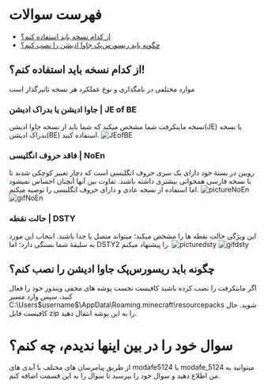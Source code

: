 # فهرست سوالات
- [از کدام نسخه باید استفاده کنم؟](https://github.com/modafe5124/Rooyin-in-minecraft/edit/main/Guide.md#%D8%A7%D8%B2-%DA%A9%D8%AF%D8%A7%D9%85-%D9%86%D8%B3%D8%AE%D9%87-%D8%A8%D8%A7%DB%8C%D8%AF-%D8%A7%D8%B3%D8%AA%D9%81%D8%A7%D8%AF%D9%87-%DA%A9%D9%86%D9%85)
- [چگونه باید ریسورس‌پک جاوا ادیشن را نصب کنم؟](https://github.com/modafe5124/Rooyin-in-minecraft/edit/main/Guide.md#%DA%86%DA%AF%D9%88%D9%86%D9%87-%D8%A8%D8%A7%DB%8C%D8%AF-%D8%B1%DB%8C%D8%B3%D9%88%D8%B1%D8%B3%D9%BE%DA%A9-%D8%AC%D8%A7%D9%88%D8%A7-%D8%A7%D8%AF%DB%8C%D8%B4%D9%86-%D8%B1%D8%A7-%D9%86%D8%B5%D8%A8-%DA%A9%D9%86%D9%85)


## از کدام نسخه باید استفاده کنم؟!
موارد مختلفی در نامگذاری و نوع عملکرد هر نسخه تاثیرگذار است
### جاوا ادیشن یا بدراک ادیشن | JE of BE
نسخه ماینکرفت شما مشخص میکند که شما باید از نسخه جاوا ادیشن(JE) یا نسخه بدراک ادیشن(BE) استفاده کنید.
![JEofBE](https://github.com/modafe5124/Rooyin-in-minecraft/assets/100155793/12d6e77e-63ce-4004-ba86-d441e2025c36)
### فاقد حروف انگلیسی | NoEn
رویین در بستۀ خود دارای یک سری حروف انگلیسی است که دچار تغییر کوچکی شدند تا با نسخه فارسی همخوانی بیشتری داشته باشند. تفاوت بین آنها آنچنان احساس نمیشود اما استفاده از نسخه عادی و دارای حروف انگلیسی را توصیه میکنم.
![pictureNoEn](https://github.com/modafe5124/Rooyin-in-minecraft/assets/100155793/ddaaed3a-b2e1-4a4c-9c71-cf3297d5effb)
![gifNoEn](https://github.com/modafe5124/Rooyin-in-minecraft/assets/100155793/833b5cb5-8e0e-4f28-b4fb-a21725b321de)
### حالت نقطه | DSTY
این ویژگی حالت نقطه ها را مشخص میکند؛ میتواند متصل یا جدا باشند. انتخاب این مورد به سلیقۀ شما بستگی دارد؛ اما DSTY2 را پیشنهاد میکنم.
![picturedsty](https://github.com/modafe5124/Rooyin-in-minecraft/assets/100155793/36f408a0-f29d-4397-b1c3-197430617ef9)
![gifdsty](https://github.com/modafe5124/Rooyin-in-minecraft/assets/100155793/dbde8ca0-2502-4b1f-a44c-b4d691ceae64)
## چگونه باید ریسورس‌پک جاوا ادیشن را نصب کنم؟
اگر ماینکرفت را نصب کرده باشید کافیست نخست پوشه های مخفی ویندوز خود را فعال کنید، سپس وارد مسیر C:\Users\$username$\AppData\Roaming\.minecraft\resourcepacks شوید. حال کافیست فایل zip را به این پوشه انتقال دهید.

# سوال خود را در بین اینها ندیدم، چه کنم؟
از طریق پیامرسان های مختلف با آیدی های modafe5124 یا modafe_5124 میتوانید به من اطلاع دهید و سوال خود را بپرسید تا سوال را به این قسمت اضافه کنم.

